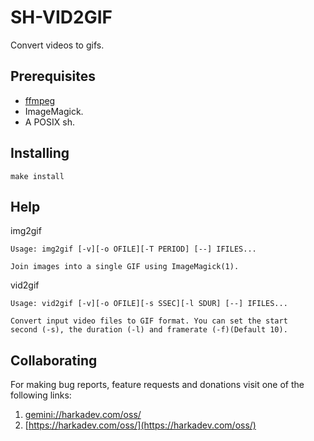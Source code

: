 # SH-VID2GIF

Convert videos to gifs.

## Prerequisites

- [ffmpeg](https://ffmpeg.org/)
- ImageMagick.
- A POSIX sh.

## Installing

    make install

## Help

img2gif

    Usage: img2gif [-v][-o OFILE][-T PERIOD] [--] IFILES...
    
    Join images into a single GIF using ImageMagick(1).

vid2gif

    Usage: vid2gif [-v][-o OFILE][-s SSEC][-l SDUR] [--] IFILES...
    
    Convert input video files to GIF format. You can set the start
    second (-s), the duration (-l) and framerate (-f)(Default 10).

## Collaborating

For making bug reports, feature requests and donations visit
one of the following links:

1. [gemini://harkadev.com/oss/](gemini://harkadev.com/oss/)
2. [https://harkadev.com/oss/](https://harkadev.com/oss/)
